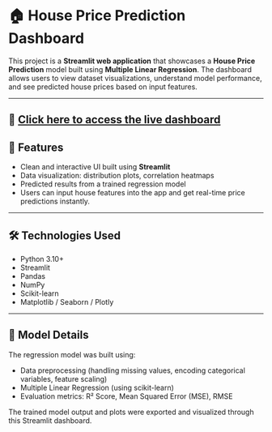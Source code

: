 # 🏠 House Price Prediction Dashboard

This project is a **Streamlit web application** that showcases a **House Price Prediction** model built using **Multiple Linear Regression**. The dashboard allows users to view dataset visualizations, understand model performance, and see predicted house prices based on input features.

---
🔗 [Click here to access the live dashboard]((https://house-price-prediction-dashboard-mrnyeqnsa8x3tkedavk2hn.streamlit.app/))
---

## 🚀 Features

- Clean and interactive UI built using **Streamlit**
- Data visualization: distribution plots, correlation heatmaps
- Predicted results from a trained regression model
- Users can input house features into the app and get real-time price predictions instantly.

---

## 🛠️ Technologies Used

- Python 3.10+
- Streamlit
- Pandas
- NumPy
- Scikit-learn
- Matplotlib / Seaborn / Plotly

---

## 🧠 Model Details

The regression model was built using:
- Data preprocessing (handling missing values, encoding categorical variables, feature scaling)
- Multiple Linear Regression (using scikit-learn)
- Evaluation metrics: R² Score, Mean Squared Error (MSE), RMSE

The trained model output and plots were exported and visualized through this Streamlit dashboard.


